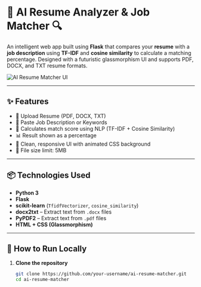 # 🧠 AI Resume Analyzer & Job Matcher 🔍

An intelligent web app built using **Flask** that compares your **resume** with a **job description** using **TF-IDF** and **cosine similarity** to calculate a matching percentage. Designed with a futuristic glassmorphism UI and supports PDF, DOCX, and TXT resume formats.

![AI Resume Matcher UI](https://imgur.com/your-screenshot.png) <!-- Optional: Add your own hosted image -->

---

## ✨ Features

- 📝 Upload Resume (PDF, DOCX, TXT)
- 🧾 Paste Job Description or Keywords
- 🤖 Calculates match score using NLP (TF-IDF + Cosine Similarity)
- 📊 Result shown as a percentage
- 💫 Clean, responsive UI with animated CSS background
- 🔐 File size limit: 5MB

---

## 📦 Technologies Used

- **Python 3**
- **Flask**
- **scikit-learn** (`TfidfVectorizer`, `cosine_similarity`)
- **docx2txt** – Extract text from `.docx` files
- **PyPDF2** – Extract text from `.pdf` files
- **HTML + CSS (Glassmorphism)**

---

## 🚀 How to Run Locally

1. **Clone the repository**
   ```bash
   git clone https://github.com/your-username/ai-resume-matcher.git
   cd ai-resume-matcher

